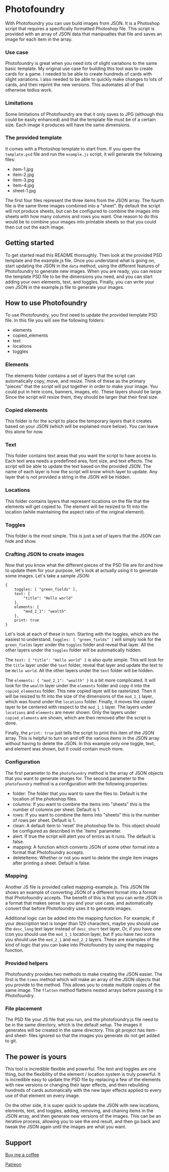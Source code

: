 # Photofoundry
With Photofoundry you can use build images from JSON. It is a Photoshop script that requires a specifically formatted Photoshop file. This script is provided with an array of JSON data that manipualtes that file and saves an image for each item in the array.

### Use case
Photofoundry is great when you need lots of slight variations to the same basic template. My original use case for building this tool was to create cards for a game. I needed to be able to create hundreds of cards with slight variations. I also needed to be able to quickly make changes to lots of cards, and then reprint the new versions. This automates all of that otherwise tedius work.

### Limitations
Some limitations of Photofoundry are that it only saves to JPG (although this could be easily enhanced) and that the template file must be of a certain size. Each image it produces will have the same dimensions.

### The provided template
It comes with a Photoshop template to start from. If you open the `template.psd` file and run the `example.js` script, it will generate the following files:

* item-1.jpg
* item-2.jpg
* item-3.jpg
* item-4.jpg
* sheet-1.jpg

The first four files represent the three items from the JSON array. The fourth file is the same three images combined into a "sheet". By default the script will not produce sheets, but can be configured to combine the images into sheets with how many columns and rows you want. One reason to do this would be to combine your images into printable sheets so that you could then cut out the each image.

## Getting started
To get started read this README thoroughly. Then look at the provided PSD template and the example.js file. Once you understand what is going on, start updating the JSON in the `data` method, using the different features of Photofoundry to generate new images. When you are ready, you can resize the template PSD file to be the dimensions you need, and you can start adding your own elements, text, and toggles. Finally, you can write your own JSON in the example.js file to generate your images.

## How to use Photofoundry
To use Photofoundry, you first need to update the provided template PSD file. In this file you will see the following folders:

- elements
- copied_elements
- text
- locations
- toggles

### Elements
The elements folder contains a set of layers that the script can automatically copy, move, and resize. Think of these as the primary "pieces" that the script will put together in order to make your image. You could put in here icons, banners, images, etc. These layers should be large. Since the script will resize them, they should be larger that their final size.

### Copied elements
This folder is for the script to place the temporary layers that it creates based on your JSON (which will be explained more below). You can leave this alone for now.

### Text
This folder contains text areas that you want the script to have access to. Each text area needs a predefined area, font size, and text effects. The script will be able to update the text based on the provided JSON. The name of each layer is how the script will know which layer to update. Any layer that is not provided a string in the JSON will be hidden.

### Locations
This folder contains layers that represent locations on the file that the elements will get copied to. The element will be resized to fit into the location (while maintaining the aspect ratio of the original element).

### Toggles
This folder is the most simple. This is just a set of layers that the JSON can hide and show.

### Crafting JSON to create images
Now that you know what the different pieces of the PSD file are for and how to update them for your purpose, let's look at actually using it to generate some images. Let's take a sample JSON:

```
{
    toggles: [ "green_fields" ],
    text: {
        "title": "Hello world"
    },
    elements: {
        "mod_2_1": "wealth"
    },
    print: true
}
```

Let's look at each of these in turn. Starting with the toggles, which are the easiest to understand. `toggles: [ "green_fields" ]` will simply look for the `green_fields` layer under the `toggles` folder and reveal that layer. All the other layers under the `toggles` folder will be automatically hidden.

The `text: { "title": "Hello world" }` is also quite simple. This will look for the `title` layer under the `text` folder, reveal that layer and update the text to be `Hello world`. All the other layers under the `text` folder will be hidden.

The `elements: { "mod_2_1": "wealth" }` is a bit more complicated. It will look for the `wealth` layer under the `elements` folder and copy it into the `copied_elementes` folder. This new copied layer will be rasterized. Then it will be resized to fit into the size of the dimensions of the `mod_1_1` layer, which was found under the `locations` folder. Finally, it moves the copied layer to be centered with respect to the `mod_1_1` layer. The layers under `locations` and `elements` are never shown. Only the layers under `copied_elements` are shown, which are then removed after the script is done.

Finally, the `print: true` just tells the script to print this item of the JSON array. This is helpful to turn on and off the various items in the JSON array without having to delete the JSON. In this example only one toggle, text, and element was shown, but it could contain much more.

### Configuration
The first parameter to the `photofoundry` method is the array of JSON objects that you want to generate images for. The second parameter to the `photofoundry` method is a configuration with the following properties:

 *  folder: The folder that you want to save the files to. Default is the location of the photoshop files.
 *  columns: If you want to combine the items into "sheets" this is the number of columns per sheet. Default is 1.
 *  rows: If you want to combine the items into "sheets" this is the number of rows per sheet. Default is 1.
 *  clean: A default item to 'reset' the photoshop file to. This object should be configured as described in the 'items' parameter.
 *  alert: If true the script will alert you of errors as it runs. The default is false.
 *  mapping: A function which converts JSON of some other format into a format that Photofoundry accepts.
 *  deleteItems: Whether or not you want to delete the single item images after printing a sheet. Default is false.

### Mapping
Another JS file is provided called mapping-example.js. This JSON file shows an example of converting JSON of a different format into a format that Photofoundry accepts. The benefit of this is that you can write JSON in a format that makes sense to you and your use case, and automatically convert that before Photofoundry uses it to generate images.

Additional logic can be added into the mapping function. For example, if your description text is longer than 120 characters, maybe you should use the `desc_long` text layer instead of `desc_short` text layer. Or, if you have one icon you should use the `mod_1_1` location layer, but if you have two icons you should use the `mod_2_1` and `mod_2_2` layers. These are examples of the kind of logic that you can bake into Photofoundry by using the mapping function.

### Provided helpers
Photofoundry provides two methods to make creating the JSON easier. The first is the `times` method which will make an array of the JSON objects that you provide to the method. This allows you to create multiple copies of the same image. The `flatten` method flattens nested arrays before passing it to Photofoundry.

### File placement
The PSD file your JS file that you run, and the photofoundry.js file need to be in the same directory, which is the default setup. The images it generates will be created in the same directory. This git project has item- and sheet- files ignored so that the images you generate do not get added to git.

## The power is yours
This tool is incredible flexible and powerful. The text and toggles are one thing, but the flexibility of the element / location system is truly powerful. It is incredible easy to update the PSD file by replacing a few of the elements with new versions or changing their layer effects, and then rebuilding hundreds of cards automatically with the new layer effects applied to every use of that element on every image.

On the other side, it is super quick to update the JSON with new locations, elements, text, and toggles, adding, removing, and chaning items in the JSON array, and then generate new versions of the images. This can be an iterative process, allowing you to see the end result, and then go back and tweak the JSON again until the images are what you want.

## Support

[Buy me a coffee](https://www.buymeacoffee.com/alexlockhart)

[Patreon](https://www.patreon.com/alexlockhart)
